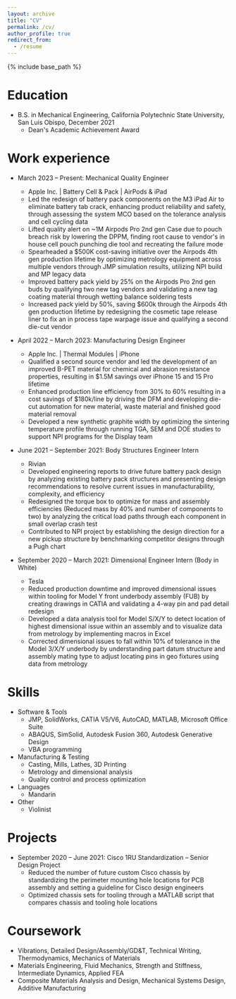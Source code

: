 ```yaml
---
layout: archive
title: "CV"
permalink: /cv/
author_profile: true
redirect_from:
  - /resume
---
```


{% include base_path %}

Education
======
* B.S. in Mechanical Engineering, California Polytechnic State University, San Luis Obispo, December 2021
  * Dean's Academic Achievement Award

Work experience
======
* March 2023 – Present: Mechanical Quality Engineer
  * Apple Inc. | Battery Cell & Pack | AirPods & iPad
  * Led the redesign of battery pack components on the M3 iPad Air to eliminate battery tab crack, enhancing product reliability and safety, through assessing the system MCO based on the tolerance analysis and cell cycling data
  * Lifted quality alert on ~1M Airpods Pro 2nd gen Case due to pouch breach risk by lowering the DPPM, finding root cause to vendor's in house cell pouch punching die tool and recreating the failure mode
  * Spearheaded a $500K cost-saving initiative over the Airpods 4th gen production lifetime by optimizing metrology equipment across multiple vendors through JMP simulation results, utilizing NPI build and MP legacy data
  * Improved battery pack yield by 25% on the Airpods Pro 2nd gen buds by qualifying two new tag vendors and validating a new tag coating material through wetting balance soldering tests
  * Increased pack yield by 50%, saving $600k through the Airpods 4th gen production lifetime by redesigning the cosmetic tape release liner to fix an in process tape warpage issue and qualifying a second die-cut vendor

* April 2022 – March 2023: Manufacturing Design Engineer
  * Apple Inc. | Thermal Modules | iPhone
  * Qualified a second source vendor and led the development of an improved B-PET material for chemical and abrasion resistance properties, resulting in $1.5M savings over iPhone 15 and 15 Pro lifetime
  * Enhanced production line efficiency from 30% to 60% resulting in a cost savings of $180k/line by driving the DFM and developing die-cut automation for new material, waste material and finished good material removal
  * Developed a new synthetic graphite width by optimizing the sintering temperature profile through running TGA, SEM and DOE studies to support NPI programs for the Display team

* June 2021 – September 2021: Body Structures Engineer Intern
  * Rivian
  * Developed engineering reports to drive future battery pack design by analyzing existing battery pack structures and presenting design recommendations to resolve current issues in manufacturability, complexity, and efficiency
  * Redesigned the torque box to optimize for mass and assembly efficiencies (Reduced mass by 40% and number of components to two) by analyzing the critical load paths through each component in small overlap crash test
  * Contributed to NPI project by establishing the design direction for a new pickup structure by benchmarking competitor designs through a Pugh chart

* September 2020 – March 2021: Dimensional Engineer Intern (Body in White)
  * Tesla
  * Reduced production downtime and improved dimensional issues within tooling for Model Y front underbody assembly (FUB) by creating drawings in CATIA and validating a 4-way pin and pad detail redesign
  * Developed a data analysis tool for Model S/X/Y to detect location of highest dimensional issue within an assembly and to visualize data from metrology by implementing macros in Excel
  * Corrected dimensional issues to fall within 10% of tolerance in the Model 3/X/Y underbody by understanding part datum structure and assembly mating type to adjust locating pins in geo fixtures using data from metrology
  
Skills
======
* Software & Tools
  * JMP, SolidWorks, CATIA V5/V6, AutoCAD, MATLAB, Microsoft Office Suite
  * ABAQUS, SimSolid, Autodesk Fusion 360, Autodesk Generative Design
  * VBA programming
* Manufacturing & Testing
  * Casting, Mills, Lathes, 3D Printing
  * Metrology and dimensional analysis
  * Quality control and process optimization
* Languages
  * Mandarin
* Other
  * Violinist


  
Projects
======
* September 2020 – June 2021: Cisco 1RU Standardization – Senior Design Project
  * Reduced the number of future custom Cisco chassis by standardizing the perimeter mounting hole locations for PCB assembly and setting a guideline for Cisco design engineers
  * Optimized chassis sets for tooling through a MATLAB script that compares chassis and tooling hole locations

Coursework
======
* Vibrations, Detailed Design/Assembly/GD&T, Technical Writing, Thermodynamics, Mechanics of Materials
* Materials Engineering, Fluid Mechanics, Strength and Stiffness, Intermediate Dynamics, Applied FEA
* Composite Materials Analysis and Design, Mechanical Systems Design, Additive Manufacturing
